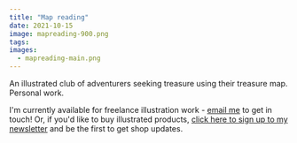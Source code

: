 ```yaml
---
title: "Map reading"
date: 2021-10-15
image: mapreading-900.png
tags:
images:
  - mapreading-main.png
---
```


An illustrated club of adventurers seeking treasure using their treasure map. Personal work.

I'm currently available for freelance illustration work - [email me](mailto:vicky.hughes@hotmail.com) to get in touch! Or, if you'd like to buy illustrated products, [click here to sign up to my newsletter](https://mailchi.mp/8dcebb7ee0b4/shop-updates-signup-form) and be the first to get shop updates.